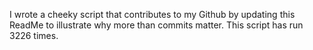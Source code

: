 I wrote a cheeky script that contributes to my Github by updating this ReadMe to illustrate why more than commits matter. This script has run 3226 times.